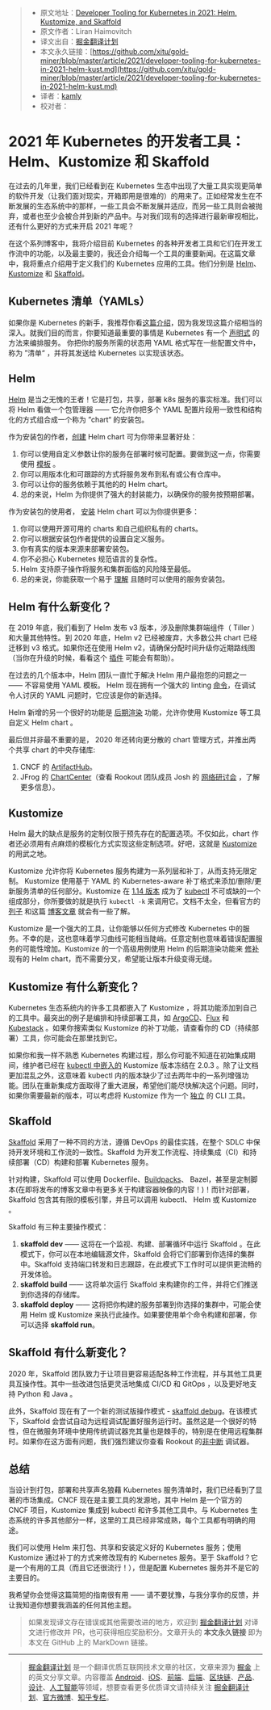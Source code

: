 > * 原文地址：[Developer Tooling for Kubernetes in 2021: Helm, Kustomize, and Skaffold](https://dzone.com/articles/developer-tooling-for-kubernetes-in-2021-helm-kust)
> * 原文作者：Liran Haimovitch
> * 译文出自：[掘金翻译计划](https://github.com/xitu/gold-miner)
> * 本文永久链接：[https://github.com/xitu/gold-miner/blob/master/article/2021/developer-tooling-for-kubernetes-in-2021-helm-kust.md](https://github.com/xitu/gold-miner/blob/master/article/2021/developer-tooling-for-kubernetes-in-2021-helm-kust.md)
> * 译者：[kamly](https://githuc.com/kamly)
> * 校对者：

# 2021 年 Kubernetes 的开发者工具：Helm、Kustomize 和 Skaffold

在过去的几年里，我们已经看到在 Kubernetes 生态中出现了大量工具实现更简单的软件开发（让我们面对现实，开箱即用是很难的）的用来了。正如经常发生在不断发展的生态系统中的那样，一些工具会不断发展并适应，而另一些工具则会被抛弃，或者也至少会被合并到新的产品中。与对我们现有的选择进行最新审视相比，还有什么更好的方式来开启 2021 年呢？

在这个系列博客中，我将介绍目前 Kubernetes 的各种开发者工具和它们在开发工作流中的功能，以及最主要的，我还会介绍每一个工具的重要新闻。在这篇文章中，我将重点介绍用于定义我们的 Kubernetes 应用的工具。他们分别是 [Helm](https://helm.sh/docs/helm/helm_lint/)、[Kustomize](https://kustomize.io/) 和 [Skaffold](https://skaffold.dev/)。

## Kubernetes 清单（YAMLs）

如果你是 Kubernetes 的新手，我推荐你看[这篇介绍](https://www.jeremyjordan.me/kubernetes/)，因为我发现这篇介绍相当的深入。就我们目的而言，你要知道最重要的事情是 Kubernetes 有一个 [声明式](https://www.leverege.com/iot-ebook/kubernetes-object-management-model) 的方法来编排服务。 你把你的服务所需的状态用 YAML 格式写在一些配置文件中，称为 ”清单“ ，并将其发送给 Kubernetes 以实现该状态。

## Helm

[Helm](https://helm.sh/) 是当之无愧的王者！它是打包，共享，部署 k8s 服务的事实标准。我们可以将 Helm 看做一个包管理器 —— 它允许你把多个 YAML 配置片段用一致性和结构化的方式组合成一个称为 ”chart“ 的安装包。 

作为安装包的作者，[创建](https://opensource.com/article/20/5/helm-charts) Helm chart 可为你带来显著好处：

1. 你可以使用自定义参数让你的服务在部署时候可配置。要做到这一点，你需要使用 [模板](https://helm.sh/docs/chart_template_guide/) 。
2. 你可以用版本化和可跟踪的方式将服务发布到私有或公有仓库中。
3. 你可以让你的服务依赖于其他的的 Helm chart。
4. 总的来说，Helm 为你提供了强大的封装能力，以确保你的服务按预期部署。

作为安装包的使用者， [安装](https://helm.sh/docs/helm/helm_install/) Helm chart 可以为你提供更多：

1. 你可以使用开源可用的 charts 和自己组织私有的 charts。
2. 你可以根据安装包作者提供的设置自定义服务。
3. 你有真实的版本来源来部署安装包。
4. 你不必担心 Kubernetes 规范语言的复杂性。
5. Helm 支持原子操作将服务和集群面临的风险降至最低。
6. 总的来说，你能获取一个易于 [理解](https://www.rookout.com/blog/using-helm-to-improve-software-understandability) 且随时可以使用的服务安装包。

## Helm 有什么新变化？

在 2019 年底，我们看到了 Helm 发布 v3 版本，涉及删除集群端组件（ Tiller ）和大量其他特性。到 2020 年底，Helm v2 已经被废弃，大多数公共 chart 已经迁移到 v3 格式。如果你还在使用 Helm v2，请确保分配时间升级你近期路线图（当你在升级的时候，看看这个 [插件](https://github.com/helm/helm-2to3) 可能会有帮助）。

在过去的几个版本中，Helm 团队一直忙于解决 Helm 用户最抱怨的问题之一 —— 不容易使用 YAML 模板。 Helm 现在拥有一个强大的 linting [命令](https://helm.sh/docs/helm/helm_lint/)，在调试令人讨厌的 YAML 问题时，它应该是你的新选择。

Helm 新增的另一个很好的功能是 [后期渲染](https://helm.sh/docs/topics/advanced/) 功能，允许你使用 Kustomize 等工具自定义 Helm chart 。

最后但并非最不重要的是， 2020 年还转向更分散的 chart 管理方式，并推出两个共享 chart 的中央存储库:

1. CNCF 的 [ArtifactHub](https://artifacthub.io/)。
2. JFrog 的 [ChartCenter](https://chartcenter.io/)（查看 Rookout 团队成员 Josh 的 [网络研讨会](https://lp.rookout.com/webinar-modernized-developer-workflow) ，了解更多信息）。

## Kustomize

Helm 最大的缺点是服务的定制仅限于预先存在的配置选项。不仅如此，chart 作者还必须用有点麻烦的模板化方式实现这些定制选项。好吧，这就是 [Kustomize](https://kustomize.io/) 的用武之地。

Kustomize 允许你将 Kubernetes 服务构建为一系列层和补丁，从而支持无限定制。 Kustomize 使用基于 YAML 的 Kubernetes-aware 补丁格式来添加/删除/更新服务清单的任何部分。Kustomize 在 [1.14 版本](https://kubernetes.io/blog/2019/03/25/kubernetes-1-14-release-announcement/) 成为了 [kubectl](https://dockerlabs.collabnix.com/kubernetes/beginners/what-is-kubect.html) 不可或缺的一个组成部分，你所要做的就是执行 `kubectl -k` 来调用它。文档不太全，但看官方的 [列子](https://github.com/kubernetes-sigs/kustomize/tree/master/examples) 和这篇 [博客文章](https://www.digitalocean.com/community/tutorials/how-to-manage-your-kubernetes-configurations-with-kustomize) 就会有一些了解。

Kustomize 是一个强大的工具，让你能够以任何方式修改 Kubernetes 中的服务。不幸的是，这也意味着学习曲线可能相当陡峭。任意定制也意味着错误配置服务的可能性增加。Kustomize 的一个高级用例使用 Helm 的后期渲染功能来 [修补](https://github.com/thomastaylor312/advanced-helm-demos/tree/master/post-render) 现有的 Helm chart，而不需要分叉，希望能让版本升级变得无缝。

## Kustomize 有什么新变化？

Kubernetes 生态系统内的许多工具都嵌入了 Kustomize ，将其功能添加到自己的工具中。最突出的例子是编排和持续部署工具，如 [ArgoCD](https://argoproj.github.io/argo-cd/)、[Flux](https://fluxcd.io/) 和 [Kubestack](https://www.kubestack.com/) 。如果你搜索类似 Kustomize 的补丁功能，请查看你的 CD（持续部署）工具，你可能会在那里找到它。

如果你和我一样不熟悉 Kubernetes 构建过程，那么你可能不知道在初始集成期间，维护者已经在 [kubectl 中嵌入的](https://github.com/kubernetes/kubectl/issues/818) Kustomize 版本冻结在 2.0.3 。除了让文档更加混乱之外，这意味着 kubectl 内的版本缺少了过去两年中的一系列增强功能。团队在重新集成方面取得了重大进展，希望他们能尽快解决这个问题。同时，如果你需要最新的版本，可以考虑将 Kustomize 作为一个 [独立](https://kubectl.docs.kubernetes.io/installation/kustomize/) 的 CLI 工具。

## Skaffold

[Skaffold](https://skaffold.dev/) 采用了一种不同的方法，遵循 DevOps 的最佳实践，在整个 SDLC 中保持开发环境和工作流的一致性。Skaffold 为开发工作流程、持续集成（CI）和持续部署（CD）构建和部署 Kubernetes 服务。

针对构建，Skaffold 可以使用 Dockerfile、[Buildpacks](https://buildpacks.io/)、 Bazel，甚至是定制脚本(在即将发布的博客文章中有更多关于构建容器映像的内容！)！而针对部署，Skaffold 包含其有限的模板引擎，并且可以调用 kubectl、 Helm 或 Kustomize 。

Skaffold 有三种主要操作模式：

1. **skaffold dev** —— 这将在一个监视、构建、部署循环中运行 Skaffold 。在此模式下，你可以在本地编辑源文件，Skaffold 会将它们部署到你选择的集群中。Skaffold 支持端口转发和日志跟踪，在此模式下工作时可以提供更流畅的开发体验。
2. **skaffold build** —— 这将单次运行 Skaffold 来构建你的工件，并将它们推送到你选择的存储库。
3. **skaffold deploy** —— 这将把你构建的服务部署到你选择的集群中，可能会使用 Helm 或 Kustomize 来执行此操作。如果要使用单个命令构建和部署，你可以选择 **skaffold run**。

## Skaffold 有什么新变化？

2020 年，Skaffold 团队致力于让项目更容易适配各种工作流程，并与其他工具更具互操作性。其中一些改进包括更灵活地集成 CI/CD 和 GitOps ，以及更好地支持 Python 和 Java 。

此外，Skaffold 现在有了一个新的测试版操作模式 - [skaffold debug](https://skaffold.dev/docs/workflows/debug/)。在该模式下，Skaffold 会尝试自动为远程调试配置好服务运行时。虽然这是一个很好的特性，但在微服务环境中使用传统调试器充其量也是棘手的，特别是在使用远程集群时。如果你在这方面有问题，我们强烈建议你查看 Rookout 的[非中断](https://www.rookout.com/blog/making-rookouts-breakpoints-even-more-non-breaking) 调试器。

## 总结

当设计到打包，部署和共享声名狼藉 Kubernetes 服务清单时，我们已经看到了显著的市场集成。CNCF 现在是主要工具的发源地，其中 Helm 是一个官方的 CNCF 项目，Kustomize 集成到 kubectl 和许多其他工具中。与 Kubernetes 生态系统的许多其他部分一样，这里的工具已经非常成熟，每个工具都有明确的用途。

我们可以使用 Helm 来打包、共享和安装定义好的 Kubernetes 服务；使用 Kustomize 通过补丁的方式来修改现有的 Kubernetes 服务。至于 Skaffold？它是一个有用的工具（而且它还很流行！），但是配置 Kubernetes 服务并不是它的主要目的。

我希望你会觉得这篇简短的指南很有用 —— 请不要犹豫，与我分享你的反馈，并让我知道你想要我涵盖的任何其他主题。

> 如果发现译文存在错误或其他需要改进的地方，欢迎到 [掘金翻译计划](https://github.com/xitu/gold-miner) 对译文进行修改并 PR，也可获得相应奖励积分。文章开头的 **本文永久链接** 即为本文在 GitHub 上的 MarkDown 链接。

---

> [掘金翻译计划](https://github.com/xitu/gold-miner) 是一个翻译优质互联网技术文章的社区，文章来源为 [掘金](https://juejin.im) 上的英文分享文章。内容覆盖 [Android](https://github.com/xitu/gold-miner#android)、[iOS](https://github.com/xitu/gold-miner#ios)、[前端](https://github.com/xitu/gold-miner#前端)、[后端](https://github.com/xitu/gold-miner#后端)、[区块链](https://github.com/xitu/gold-miner#区块链)、[产品](https://github.com/xitu/gold-miner#产品)、[设计](https://github.com/xitu/gold-miner#设计)、[人工智能](https://github.com/xitu/gold-miner#人工智能)等领域，想要查看更多优质译文请持续关注 [掘金翻译计划](https://github.com/xitu/gold-miner)、[官方微博](http://weibo.com/juejinfanyi)、[知乎专栏](https://zhuanlan.zhihu.com/juejinfanyi)。
